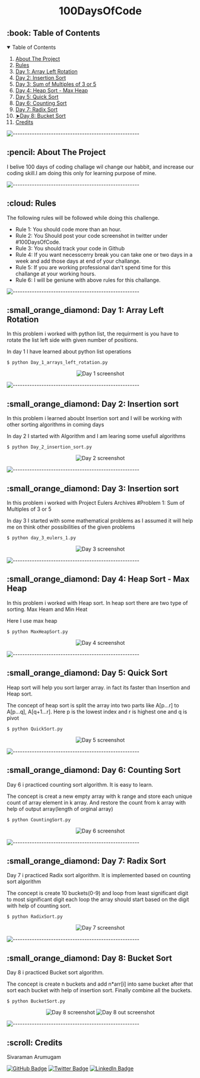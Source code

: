 <p align="center"> 
</p>
<h1 align="center"> 100DaysOfCode </h1>
<!-- TABLE OF CONTENTS -->
<h2 id="table-of-contents"> :book: Table of Contents</h2>

<details open="open">
  <summary>Table of Contents</summary>
  <ol>
    <li><a href="#about-the-project">About The Project</a></li>
    <li><a href="#Rules">Rules</a></li>
    <li><a href="#Day1">Day 1: Array Left Rotation </a></li>
    <li><a href="#Day2">Day 2: Insertion Sort </a></li>
    <li><a href="#Day3">Day 3: Sum of Multiples of 3 or 5 </a></li>
    <li><a href="#Day4">Day 4: Heap Sort - Max Heap </a></li>
    <li><a href="#Day5">Day 5: Quick Sort</a></li>
    <li><a href="#Day6">Day 6: Counting Sort</a></li>
    <li><a href="#Day7">Day 7: Radix Sort</a></li>
    <li><a href="#Day8">➤Day 8: Bucket Sort</a></li>
    <li><a href="#credits">  Credits</a></li>
  </ol>
</details>

![-----------------------------------------------------](https://raw.githubusercontent.com/andreasbm/readme/master/assets/lines/rainbow.png)

<!-- ABOUT THE PROJECT -->
<h2 id="about-the-project"> :pencil: About The Project</h2>

<p align="justify"> 
I belive 100 days of coding challage wil change our habbit, and increase our coding skill.I am doing this only for learning purpose of mine.
</p>

![-----------------------------------------------------](https://raw.githubusercontent.com/andreasbm/readme/master/assets/lines/rainbow.png)

<!-- OVERVIEW -->
<h2 id="Rules"> :cloud: Rules</h2>

<p align="justify"> 
The following rules will be followed while doing this challenge.
<ul>
<li>Rule 1: You should code more than an hour.</li>
<li>Rule 2: You Should post your code screenshot in twitter under #100DaysOfCode.</li>
<li>Rule 3: You should track your code in Github</li>
<li>Rule 4: If you want necesscerry break you can take one or two days in a week and add those days at end of your challange.</li>
<li>Rule 5: If you are working professional dan't spend time for this challange at your working hours.</li>
<li>Rule 6: I will be geniune with above rules for this challange.</li>
</ul>
</p>

![-----------------------------------------------------](https://raw.githubusercontent.com/andreasbm/readme/master/assets/lines/rainbow.png)

<!-- Day 1 -->
<h2 id="Day1"> :small_orange_diamond: Day 1: Array Left Rotation</h2>

<p>In this problem i worked with python list, the requirment is you have to rotate the list left side with given number of positions.</p>
<p>In day 1 I have learned about python list operations</p>

<pre><code>$ python Day_1_arrays_left_rotation.py </code></pre>

<p align="center"> 
<img src="ScreenShots/Day_1.png" alt="Day 1 screenshot">
<!--height="382px" width="737px"-->
</p>

![-----------------------------------------------------](https://raw.githubusercontent.com/andreasbm/readme/master/assets/lines/rainbow.png)

<!-- Day 2 -->
<h2 id="Day2"> :small_orange_diamond: Day 2: Insertion sort</h2>

<p>In this problem i learned aboubt Insertion sort and I will be working with other sorting algorithms in coming days</p>
<p>In day 2 I started with Algorithm and I am learing some usefull algorithms</p>

<pre><code>$ python Day_2_insertion_sort.py </code></pre>

<p align="center"> 
<img src="ScreenShots/Day_2.png" alt="Day 2 screenshot">
<!--height="382px" width="737px"-->
</p>

![-----------------------------------------------------](https://raw.githubusercontent.com/andreasbm/readme/master/assets/lines/rainbow.png)
<!-- Day 3 -->
<h2 id="Day3"> :small_orange_diamond: Day 3: Insertion sort</h2>

<p>In this problem i worked with Project Eulers Archives #Problem 1: Sum of Multiples of 3 or 5</p>
<p>In day 3 I started with some mathematical problems as I assumed it will help me on think other possibilities of the given problems</p>

<pre><code>$ python day_3_eulers_1.py </code></pre>

<p align="center"> 
<img src="ScreenShots/Day_3.png" alt="Day 3 screenshot">
<!--height="382px" width="737px"-->
</p>

![-----------------------------------------------------](https://raw.githubusercontent.com/andreasbm/readme/master/assets/lines/rainbow.png)
<!-- Day 4 -->
<h2 id="Day4"> :small_orange_diamond: Day 4: Heap Sort - Max Heap</h2>

<p>In this problem i worked with Heap sort. In heap sort there are two type of sorting. Max Heam and Min Heat</p>
<p>Here I use max heap</p>

<pre><code>$ python MaxHeapSort.py </code></pre>

<p align="center"> 
<img src="ScreenShots/Day_4.png" alt="Day 4 screenshot">
<!--height="382px" width="737px"-->
</p>

![-----------------------------------------------------](https://raw.githubusercontent.com/andreasbm/readme/master/assets/lines/rainbow.png)
<!-- Day 5 -->
<h2 id="Day5"> :small_orange_diamond: Day 5: Quick Sort</h2>

<p>Heap sort will help you sort larger array. in fact its faster than Insertion and Heap sort.</p>
<p>The concept of heap sort is split the array into two parts like A[p...r] to A[p...q], A[q+1...r].
   Here p is the lowest index and r is highest one and q is pivot</p>

<pre><code>$ python QuickSort.py </code></pre>

<p align="center"> 
<img src="ScreenShots/Day_5.png" alt="Day 5 screenshot">
<!--height="382px" width="737px"-->
</p>

![-----------------------------------------------------](https://raw.githubusercontent.com/andreasbm/readme/master/assets/lines/rainbow.png)

<!-- Day 6 -->
<h2 id="Day6"> :small_orange_diamond: Day 6: Counting Sort</h2>

<p>Day 6 i practiced counting sort algorithm. It is easy to learn.</p>
<p>The concept is creat a new empty array with k range and store each unique count of array element in k array. And restore the count from k array with help of output array(length of orginal array)</p>

<pre><code>$ python CountingSort.py </code></pre>

<p align="center"> 
<img src="ScreenShots/Day_6.png" alt="Day 6 screenshot">
<!--height="382px" width="737px"-->
</p>

![-----------------------------------------------------](https://raw.githubusercontent.com/andreasbm/readme/master/assets/lines/rainbow.png)

<!-- Day 7 -->
<h2 id="Day7"> :small_orange_diamond: Day 7: Radix Sort</h2>

<p>Day 7 i practiced Radix sort algorithm. It is implemented based on counting sort algorithm</p>
<p>The concept is create 10 buckets(0-9) and loop from least significant digit to most significant digit each loop the array should start based on the digit with help of counting sort.</p>

<pre><code>$ python RadixSort.py </code></pre>

<p align="center"> 
<img src="ScreenShots/Day_7.png" alt="Day 7 screenshot">
<!--height="382px" width="737px"-->
</p>

![-----------------------------------------------------](https://raw.githubusercontent.com/andreasbm/readme/master/assets/lines/rainbow.png)


<!-- Day 8 -->
<h2 id="Day8"> :small_orange_diamond: Day 8: Bucket Sort</h2>

<p>Day 8 i practiced Bucket sort algorithm.</p>
<p>The concept is create n buckets and add n*arr[i] into same bucket after that sort each bucket with help of insertion sort.
Finally combine all the buckets.</p>

<pre><code>$ python BucketSort.py </code></pre>

<p align="center"> 
<img src="ScreenShots/Day_8.png" alt="Day 8 screenshot">
<img src="ScreenShots/Day_8_out.png" alt="Day 8 out screenshot">
<!--height="382px" width="737px"-->
</p>

![-----------------------------------------------------](https://raw.githubusercontent.com/andreasbm/readme/master/assets/lines/rainbow.png)
<!-- CREDITS -->
<h2 id="credits"> :scroll: Credits</h2>

Sivaraman Arumugam

[![GitHub Badge](https://img.shields.io/badge/GitHub-100000?style=for-the-badge&logo=github&logoColor=white)](https://github.com/SIvayuVI)
[![Twitter Badge](https://img.shields.io/badge/Twitter-1DA1F2?style=for-the-badge&logo=twitter&logoColor=white)](https://twitter.com/sivayuvi79)
[![LinkedIn Badge](https://img.shields.io/badge/LinkedIn-0077B5?style=for-the-badge&logo=linkedin&logoColor=white)](https://www.linkedin.com/in/sivayuvi79/)
